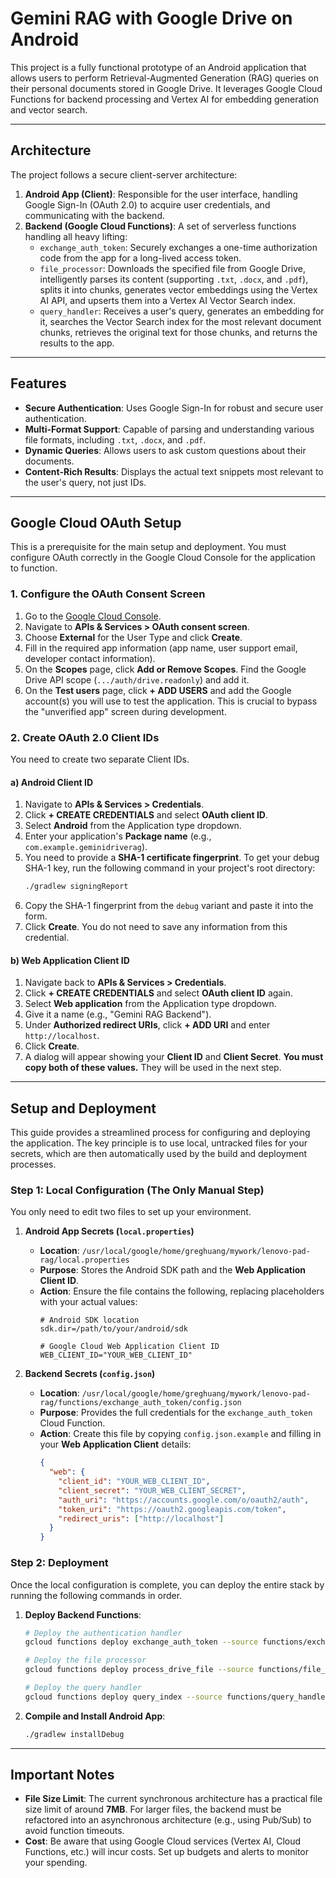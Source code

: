 # Gemini RAG with Google Drive on Android

This project is a fully functional prototype of an Android application that allows users to perform Retrieval-Augmented Generation (RAG) queries on their personal documents stored in Google Drive. It leverages Google Cloud Functions for backend processing and Vertex AI for embedding generation and vector search.

---

## Architecture

The project follows a secure client-server architecture:

1.  **Android App (Client)**: Responsible for the user interface, handling Google Sign-In (OAuth 2.0) to acquire user credentials, and communicating with the backend.
2.  **Backend (Google Cloud Functions)**: A set of serverless functions handling all heavy lifting:
    *   `exchange_auth_token`: Securely exchanges a one-time authorization code from the app for a long-lived access token.
    *   `file_processor`: Downloads the specified file from Google Drive, intelligently parses its content (supporting `.txt`, `.docx`, and `.pdf`), splits it into chunks, generates vector embeddings using the Vertex AI API, and upserts them into a Vertex AI Vector Search index.
    *   `query_handler`: Receives a user's query, generates an embedding for it, searches the Vector Search index for the most relevant document chunks, retrieves the original text for those chunks, and returns the results to the app.

---

## Features

*   **Secure Authentication**: Uses Google Sign-In for robust and secure user authentication.
*   **Multi-Format Support**: Capable of parsing and understanding various file formats, including `.txt`, `.docx`, and `.pdf`.
*   **Dynamic Queries**: Allows users to ask custom questions about their documents.
*   **Content-Rich Results**: Displays the actual text snippets most relevant to the user's query, not just IDs.

---

## Google Cloud OAuth Setup

This is a prerequisite for the main setup and deployment. You must configure OAuth correctly in the Google Cloud Console for the application to function.

### 1. Configure the OAuth Consent Screen

1.  Go to the [Google Cloud Console](https://console.cloud.google.com/).
2.  Navigate to **APIs & Services > OAuth consent screen**.
3.  Choose **External** for the User Type and click **Create**.
4.  Fill in the required app information (app name, user support email, developer contact information).
5.  On the **Scopes** page, click **Add or Remove Scopes**. Find the Google Drive API scope (`.../auth/drive.readonly`) and add it.
6.  On the **Test users** page, click **+ ADD USERS** and add the Google account(s) you will use to test the application. This is crucial to bypass the "unverified app" screen during development.

### 2. Create OAuth 2.0 Client IDs

You need to create two separate Client IDs.

#### a) Android Client ID

1.  Navigate to **APIs & Services > Credentials**.
2.  Click **+ CREATE CREDENTIALS** and select **OAuth client ID**.
3.  Select **Android** from the Application type dropdown.
4.  Enter your application's **Package name** (e.g., `com.example.geminidriverag`).
5.  You need to provide a **SHA-1 certificate fingerprint**. To get your debug SHA-1 key, run the following command in your project's root directory:
    ```bash
    ./gradlew signingReport
    ```
6.  Copy the SHA-1 fingerprint from the `debug` variant and paste it into the form.
7.  Click **Create**. You do not need to save any information from this credential.

#### b) Web Application Client ID

1.  Navigate back to **APIs & Services > Credentials**.
2.  Click **+ CREATE CREDENTIALS** and select **OAuth client ID** again.
3.  Select **Web application** from the Application type dropdown.
4.  Give it a name (e.g., "Gemini RAG Backend").
5.  Under **Authorized redirect URIs**, click **+ ADD URI** and enter `http://localhost`.
6.  Click **Create**.
7.  A dialog will appear showing your **Client ID** and **Client Secret**. **You must copy both of these values.** They will be used in the next step.

---

## Setup and Deployment

This guide provides a streamlined process for configuring and deploying the application. The key principle is to use local, untracked files for your secrets, which are then automatically used by the build and deployment processes.

### Step 1: Local Configuration (The Only Manual Step)

You only need to edit two files to set up your environment.

1.  **Android App Secrets (`local.properties`)**
    *   **Location**: `/usr/local/google/home/greghuang/mywork/lenovo-pad-rag/local.properties`
    *   **Purpose**: Stores the Android SDK path and the **Web Application Client ID**.
    *   **Action**: Ensure the file contains the following, replacing placeholders with your actual values:
        ```properties
        # Android SDK location
        sdk.dir=/path/to/your/android/sdk

        # Google Cloud Web Application Client ID
        WEB_CLIENT_ID="YOUR_WEB_CLIENT_ID"
        ```

2.  **Backend Secrets (`config.json`)**
    *   **Location**: `/usr/local/google/home/greghuang/mywork/lenovo-pad-rag/functions/exchange_auth_token/config.json`
    *   **Purpose**: Provides the full credentials for the `exchange_auth_token` Cloud Function.
    *   **Action**: Create this file by copying `config.json.example` and filling in your **Web Application Client** details:
        ```json
        {
          "web": {
            "client_id": "YOUR_WEB_CLIENT_ID",
            "client_secret": "YOUR_WEB_CLIENT_SECRET",
            "auth_uri": "https://accounts.google.com/o/oauth2/auth",
            "token_uri": "https://oauth2.googleapis.com/token",
            "redirect_uris": ["http://localhost"]
          }
        }
        ```

### Step 2: Deployment

Once the local configuration is complete, you can deploy the entire stack by running the following commands in order.

1.  **Deploy Backend Functions**:
    ```bash
    # Deploy the authentication handler
    gcloud functions deploy exchange_auth_token --source functions/exchange_auth_token --trigger-http --runtime python311 --region us-central1 --allow-unauthenticated

    # Deploy the file processor
    gcloud functions deploy process_drive_file --source functions/file_processor --trigger-http --runtime python311 --region us-central1 --allow-unauthenticated --timeout 540s --memory 1GiB

    # Deploy the query handler
    gcloud functions deploy query_index --source functions/query_handler --trigger-http --runtime python311 --region us-central1 --allow-unauthenticated --timeout 540s --memory 1GiB
    ```

2.  **Compile and Install Android App**:
    ```bash
    ./gradlew installDebug
    ```

---

## Important Notes

*   **File Size Limit**: The current synchronous architecture has a practical file size limit of around **7MB**. For larger files, the backend must be refactored into an asynchronous architecture (e.g., using Pub/Sub) to avoid function timeouts.
*   **Cost**: Be aware that using Google Cloud services (Vertex AI, Cloud Functions, etc.) will incur costs. Set up budgets and alerts to monitor your spending.
